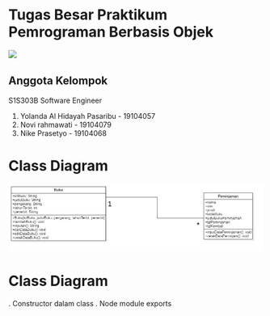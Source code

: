 # Tugas Besar Praktikum Pemrograman Berbasis Objek
![](https://user-images.githubusercontent.com/43981051/103869569-12f62000-50fd-11eb-86ef-657fdb81da3f.png)
## Anggota Kelompok
S1S303B Software Engineer
1. Yolanda Al Hidayah Pasaribu - 19104057
2. Novi rahmawati - 19104079
3. Nike Prasetyo - 19104068
# Class Diagram
<img src = "https://github.com/NikePrasetyo/Tugas-Besar-Pbo-Kelompok-7/blob/main/Class%20Diagram.jpg ">

# Class Diagram
. Constructor dalam class
. Node module exports


